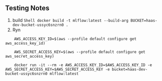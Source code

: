 ## Testing Notes
1. build
``Shell
    docker build -t mlflow:latest --build-arg BUCKET=haas-dev-bucket-ussyc6snzrn0 .
``
2. Ryn
```shell
    AWS_ACCESS_KEY_ID=$(aws --profile default configure get aws_access_key_id)

    AWS_SECRET_ACCESS_KEY=$(aws --profile default configure get aws_secret_access_key)

    docker run -it --rm -e AWS_ACCESS_KEY_ID=$AWS_ACCESS_KEY_ID -e AWS_SECRET_ACCESS_KEY=$AWS_SECRET_ACCESS_KEY -e bucket=haas-dev-bucket-ussyc6snzrn0 mlflow:latest
```